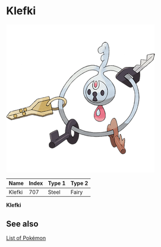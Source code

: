 # Klefki


![Klefki](images/707.png)

| **Name** | **Index** | **Type 1** | **Type 2** |
|----|----|----|----|
| Klefki | 707 | Steel | Fairy  |

**Klefki** 

## See also

[List of Pokémon](../pokemon.md)
